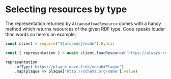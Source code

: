 # Selecting resources by type

The representation returned by `Alcaeus#loadResource` comes with a handy method which returns resources of
the given RDF type. Code speaks louder than words so here's an example:

<run-kit>

```typescript
const client = require("${alcaeus}/node").Hydra;

const { representation } = await client.loadResource('https://always-read-the-plaque.herokuapp.com/plaques');

representation
    .ofType('https://plaque.maze.link/vocab#Plaque')
    .map(plaque => plaque['http://schema.org/name'].value)
```
</run-kit>
